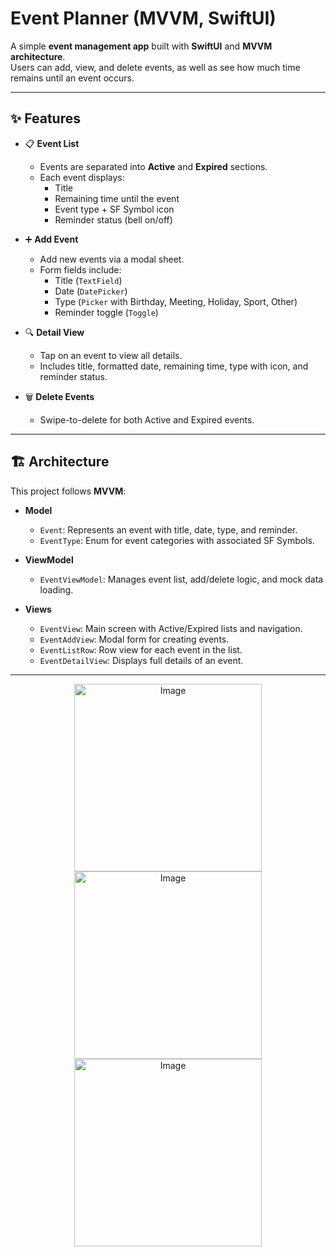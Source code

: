 # Event Planner (MVVM, SwiftUI)

A simple **event management app** built with **SwiftUI** and **MVVM architecture**.  
Users can add, view, and delete events, as well as see how much time remains until an event occurs.  

---

## ✨ Features

- 📋 **Event List**
  - Events are separated into **Active** and **Expired** sections.  
  - Each event displays:
    - Title  
    - Remaining time until the event  
    - Event type + SF Symbol icon  
    - Reminder status (bell on/off)  

- ➕ **Add Event**
  - Add new events via a modal sheet.  
  - Form fields include:
    - Title (`TextField`)  
    - Date (`DatePicker`)  
    - Type (`Picker` with Birthday, Meeting, Holiday, Sport, Other)  
    - Reminder toggle (`Toggle`)  

- 🔍 **Detail View**
  - Tap on an event to view all details.  
  - Includes title, formatted date, remaining time, type with icon, and reminder status.  

- 🗑️ **Delete Events**
  - Swipe-to-delete for both Active and Expired events.  

---

## 🏗️ Architecture

This project follows **MVVM**:

- **Model**
  - `Event`: Represents an event with title, date, type, and reminder.  
  - `EventType`: Enum for event categories with associated SF Symbols.  

- **ViewModel**
  - `EventViewModel`: Manages event list, add/delete logic, and mock data loading.  

- **Views**
  - `EventView`: Main screen with Active/Expired lists and navigation.  
  - `EventAddView`: Modal form for creating events.  
  - `EventListRow`: Row view for each event in the list.  
  - `EventDetailView`: Displays full details of an event.  

---

<p align="center">
    <img width="300" alt="Image" src="https://github.com/user-attachments/assets/3e9b81e6-3421-42ba-a0f8-16734befb721" />
    <img width="300" alt="Image" src="https://github.com/user-attachments/assets/4a752ba7-8b29-4cc5-ad47-a58584336b2f" />
    <img width="300" alt="Image" src="https://github.com/user-attachments/assets/553797f6-c86e-4b4a-93da-9e42d447195e" />
</p>
